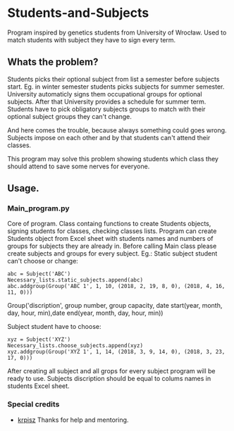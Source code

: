 # Students-and-Subjects
Program inspired by genetics students from University of Wrocław.
Used to match students with subject they have to sign every term.

## Whats the problem?
Students picks their optional subject from list a semester before subjects start. 
Eg. in winter semester students picks subjects for summer semester.
University automaticly signs them occupational groups for optional subjects.
After that University provides a schedule for summer term. 
Students have to pick obligatory subjects groups to match with their optional subject groups they can't change.

And here comes the trouble, because always something could goes wrong.
Subjects impose on each other and by that students can't attend their classes.

This program may solve this problem showing students which class they should attend to save some nerves for everyone.

## Usage.
### Main_program.py

Core of program. Class containg functions to create Students objects, signing students for classes, checking classes lists.
Program can create Students object from Excel sheet with students names and numbers of groups for subjects they are already in.
Before calling Main class please create subjects and groups for every subject.
Eg.:
Static subject student can't choose or change:
```
abc = Subject('ABC')
Necessary_lists.static_subjects.append(abc)
abc.addgroup(Group('ABC 1', 1, 10, (2018, 2, 19, 8, 0), (2018, 4, 16, 11, 0)))
```

Group('discription', group number, group capacity, date start(year, month, day, hour, min),date end(year, month, day, hour, min))

Subject student have to choose:
```
xyz = Subject('XYZ')
Necessary_lists.choose_subjects.append(xyz)
xyz.addgroup(Group('XYZ 1', 1, 14, (2018, 3, 9, 14, 0), (2018, 3, 23, 17, 0)))
```
After creating all subject and all grops for every subject program will be ready to use.
Subjects discription should be equal to colums names in students Excel sheet.

### Special credits
* [krpisz](https://github.com/krpisz)
Thanks for help and mentoring.
